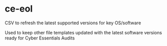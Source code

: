 # ce-eol
CSV to refresh the latest supported versions for key OS/software

Used to keep other file templates updated with the latest software versions ready for Cyber Essentials Audits
